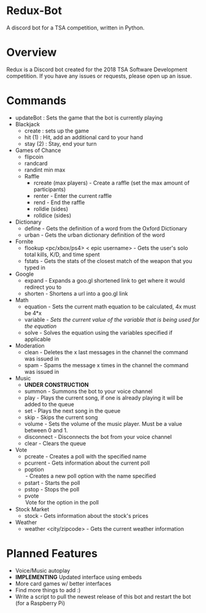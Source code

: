 # Redux-Bot
A discord bot for a TSA competition, written in Python.

# Overview
Redux is a Discord bot created for the 2018 TSA Software Development competition. If you have any issues or requests, please open up an issue.

# Commands
* updateBot <game> : Sets the game that the bot is currently playing
* Blackjack
  * create : sets up the game
  * hit (1) : Hit, add an additional card to your hand
  * stay (2) : Stay, end your turn
* Games of Chance
  * flipcoin
  * randcard
  * randint min max
  * Raffle
    * rcreate (max players) - Create a raffle (set the max amount of participants)
    * renter - Enter the current raffle
    * rend - End the raffle
    * rolldie (sides)
    * rolldice (sides)
* Dictionary
  * define <word> - Gets the definition of a word from the Oxford Dictionary
  * urban <word> - Gets the urban dictionary definition of the word
* Fornite
  * flookup <pc/xbox/ps4> < epic username> - Gets the user's solo total kills, K/D, and time spent
  * fstats <weapon name> - Gets the stats of the closest match of the weapon that you typed in
* Google
  * expand <url> - Expands a goo.gl shortened link to get where it would redirect you to
  * shorten <url> - Shortens a url into a goo.gl link
* Math
  * equation - Sets the current math equation to be calculated, 4x must be 4*x
  * variable <var> <value> - Sets the current value of the variable that is being used for the equation
  * solve - Solves the equation using the variables specified if applicable
* Moderation
  * clean <amount> - Deletes the x last messages in the channel the command was issued in
  * spam <message> <amount> - Spams the message x times in the channel the command was issued in
* Music
  * **UNDER CONSTRUCTION**
  * summon - Summons the bot to your voice channel
  * play <song url> - Plays the current song, if one is already playing it will be added to the queue
  * set - Plays the next song in the queue
  * skip - Skips the current song
  * volume <volume> - Sets the volume of the music player. Must be a value between 0 and 1.
  * disconnect - Disconnects the bot from your voice channel
  * clear - Clears the queue
* Vote
  * pcreate <poll name> - Creates a poll with the specified name
  * pcurrent - Gets information about the current poll
  * poption <option name> - Creates a new poll option with the name specified
  * pstart - Starts the poll
  * pstop - Stops the poll
  * pvote <option> Vote for the option in the poll
* Stock Market
  * stock <ticker> - Gets information about the stock's prices
* Weather
  * weather <city/zipcode> - Gets the current weather information

# Planned Features
* Voice/Music autoplay
* **IMPLEMENTING** Updated interface using embeds
* More card games w/ better interfaces
* Find more things to add :)
* Write a script to pull the newest release of this bot and restart the bot (for a Raspberry Pi)
